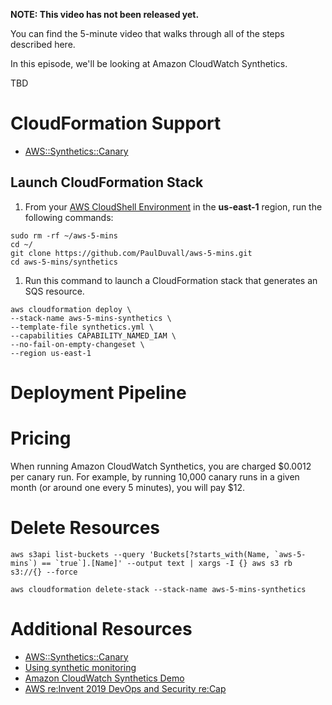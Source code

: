 **NOTE: This video has not been released yet.**

You can find the 5-minute video that walks through all of the steps described here. 

In this episode, we'll be looking at Amazon CloudWatch Synthetics.

TBD


# CloudFormation Support
* [AWS::Synthetics::Canary](https://docs.aws.amazon.com/AWSCloudFormation/latest/UserGuide/aws-resource-synthetics-canary.html)

## Launch CloudFormation Stack

1. From your [AWS CloudShell Environment](https://us-east-1.console.aws.amazon.com/cloudshell/home?region=us-east-1#) in the **us-east-1** region, run the following commands: 

```
sudo rm -rf ~/aws-5-mins
cd ~/
git clone https://github.com/PaulDuvall/aws-5-mins.git
cd aws-5-mins/synthetics
```

1. Run this command to launch a CloudFormation stack that generates an SQS resource.  

```
aws cloudformation deploy \
--stack-name aws-5-mins-synthetics \
--template-file synthetics.yml \
--capabilities CAPABILITY_NAMED_IAM \
--no-fail-on-empty-changeset \
--region us-east-1
```

# Deployment Pipeline

# Pricing
When running Amazon CloudWatch Synthetics, you are charged $0.0012 per canary run. For example, by running 10,000 canary runs in a given month (or around one every 5 minutes), you will pay $12.

# Delete Resources

```
aws s3api list-buckets --query 'Buckets[?starts_with(Name, `aws-5-mins`) == `true`].[Name]' --output text | xargs -I {} aws s3 rb s3://{} --force

aws cloudformation delete-stack --stack-name aws-5-mins-synthetics
```

# Additional Resources

* [AWS::Synthetics::Canary](https://docs.aws.amazon.com/AWSCloudFormation/latest/UserGuide/aws-resource-synthetics-canary.html)
* [Using synthetic monitoring](https://docs.aws.amazon.com/AmazonCloudWatch/latest/monitoring/CloudWatch_Synthetics_Canaries.html)
* [Amazon CloudWatch Synthetics Demo](https://www.youtube.com/watch?v=hF3NM9j-u7I)
* [AWS re:Invent 2019 DevOps and Security re:Cap](https://stelligent.com/2019/12/17/aws-reinvent-2019-devops-and-security-recap/)